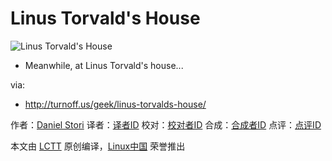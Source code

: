 Linus Torvald's House
===============

![Linus Torvald's House](http://turnoff.us/image/en/linus-torvalds-house.png)

- Meanwhile, at Linus Torvald's house...

via:
- http://turnoff.us/geek/linus-torvalds-house/

作者：[Daniel Stori][a]
译者：[译者ID](https://github.com/译者ID)
校对：[校对者ID](https://github.com/校对者ID)
合成：[合成者ID](https://github.com/合成者ID)
点评：[点评ID](https://github.com/点评者ID)

本文由 [LCTT](https://github.com/LCTT/TranslateProject) 原创编译，[Linux中国](https://linux.cn/) 荣誉推出

[a]:http://turnoff.us/about/

